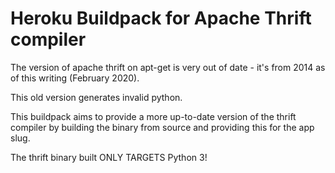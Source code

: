 # Heroku Buildpack for Apache Thrift compiler

The version of apache thrift on apt-get is very out of date -
it's from 2014 as of this writing (February 2020).

This old version generates invalid python.

This buildpack aims to provide a more up-to-date version of 
the thrift compiler by building the binary from source and
providing this for the app slug.

The thrift binary built ONLY TARGETS Python 3!
